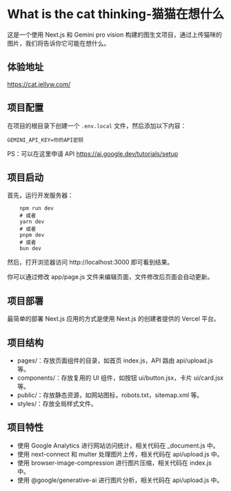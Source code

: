# What is the cat thinking-猫猫在想什么
这是一个使用 Next.js 和 Gemini pro vision 构建的图生文项目，通过上传猫咪的图片，我们将告诉你它可能在想什么。
## 体验地址
https://cat.jellyw.com/
## 项目配置

在项目的根目录下创建一个 `.env.local` 文件，然后添加以下内容：
```
GEMINI_API_KEY=你的API密钥
```

PS：可以在这里申请 API https://ai.google.dev/tutorials/setup

## 项目启动

首先，运行开发服务器：
```
    npm run dev
    # 或者
    yarn dev
    # 或者
    pnpm dev
    # 或者
    bun dev
```

然后，打开浏览器访问 http://localhost:3000 即可看到结果。

你可以通过修改 app/page.js 文件来编辑页面，文件修改后页面会自动更新。

## 项目部署

最简单的部署 Next.js 应用的方式是使用 Next.js 的创建者提供的 Vercel 平台。


## 项目结构

- pages/：存放页面组件的目录，如首页 index.js，API 路由 api/upload.js 等。
- components/：存放复用的 UI 组件，如按钮 ui/button.jsx，卡片 ui/card.jsx 等。
- public/：存放静态资源，如网站图标，robots.txt，sitemap.xml 等。
- styles/：存放全局样式文件。
  
## 项目特性

- 使用 Google Analytics 进行网站访问统计，相关代码在 _document.js 中。
- 使用 next-connect 和 multer 处理图片上传，相关代码在 api/upload.js 中。
- 使用 browser-image-compression 进行图片压缩，相关代码在 index.js 中。
- 使用 @google/generative-ai 进行图片分析，相关代码在 api/upload.js 中。
